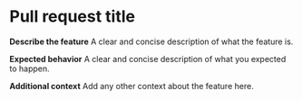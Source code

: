 # Pull request title

**Describe the feature**
A clear and concise description of what the feature is.

**Expected behavior**
A clear and concise description of what you expected to happen.

**Additional context**
Add any other context about the feature here.
